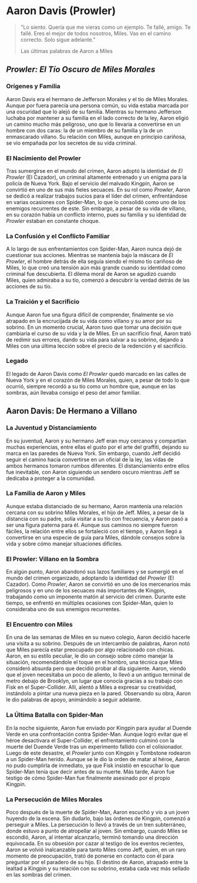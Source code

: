 # Aaron Davis (Prowler)


>"Lo siento. Quería que me vieras como un ejemplo. Te fallé, amigo. Te fallé. Eres el mejor de todos nosotros, Miles. Vas en el camino correcto. Solo sigue adelante."
>
> Las últimas palabras de Aaron a Miles


## *Prowler: El Tío Oscuro de Miles Morales*

### **Orígenes y Familia**  
Aaron Davis era el hermano de Jefferson Morales y el tío de Miles Morales. Aunque por fuera parecía una persona común, su vida estaba marcada por una oscuridad que lo alejó de su familia. Mientras su hermano Jefferson luchaba por mantener a su familia en el lado correcto de la ley, Aaron eligió un camino mucho más peligroso, uno que lo llevaría a convertirse en un hombre con dos caras: la de un miembro de su familia y la de un enmascarado villano. Su relación con Miles, aunque en principio cariñosa, se vio empañada por los secretos de su vida criminal.

### **El Nacimiento del Prowler**  
Tras sumergirse en el mundo del crimen, Aaron adoptó la identidad de *El Prowler* (El Cazador), un criminal altamente entrenado y un enigma para la policía de Nueva York. Bajo el servicio del malvado Kingpin, Aaron se convirtió en uno de sus más fieles secuaces. En su rol como *Prowler*, Aaron se dedicó a realizar trabajos sucios para el líder del crimen, enfrentándose en varias ocasiones con Spider-Man, lo que lo consolidó como uno de los enemigos recurrentes de este. Sin embargo, a pesar de su vida de villano, en su corazón había un conflicto interno, pues su familia y su identidad de *Prowler* estaban en constante choque.

### **La Confusión y el Conflicto Familiar**  
A lo largo de sus enfrentamientos con Spider-Man, Aaron nunca dejó de cuestionar sus acciones. Mientras se mantenía bajo la máscara de *El Prowler*, el hombre detrás de ella seguía siendo el mismo tío cariñoso de Miles, lo que creó una tensión aún más grande cuando su identidad como criminal fue descubierta. El dilema moral de Aaron se agudizó cuando Miles, quien admiraba a su tío, comenzó a descubrir la verdad detrás de las acciones de su tío.

### **La Traición y el Sacrificio**  
Aunque Aaron fue una figura difícil de comprender, finalmente se vio atrapado en la encrucijada de su vida como villano y su amor por su sobrino. En un momento crucial, Aaron tuvo que tomar una decisión que cambiaría el curso de su vida y la de Miles. En un sacrificio final, Aaron trató de redimir sus errores, dando su vida para salvar a su sobrino, dejando a Miles con una última lección sobre el precio de la redención y el sacrificio.

### **Legado**  
El legado de Aaron Davis como *El Prowler* quedó marcado en las calles de Nueva York y en el corazón de Miles Morales, quien, a pesar de todo lo que ocurrió, siempre recordó a su tío como un hombre que, aunque en las sombras, aún llevaba consigo el peso del amor familiar.

## **Aaron Davis: De Hermano a Villano**  

### **La Juventud y Distanciamiento**  
En su juventud, Aaron y su hermano Jeff eran muy cercanos y compartían muchas experiencias, entre ellas el gusto por el arte del graffiti, dejando su marca en las paredes de Nueva York. Sin embargo, cuando Jeff decidió seguir el camino hacia convertirse en un oficial de la ley, las vidas de ambos hermanos tomaron rumbos diferentes. El distanciamiento entre ellos fue inevitable, con Aaron siguiendo un sendero oscuro mientras Jeff se dedicaba a proteger a la comunidad.

### **La Familia de Aaron y Miles**  
Aunque estaba distanciado de su hermano, Aaron mantenía una relación cercana con su sobrino Miles Morales, el hijo de Jeff. Miles, a pesar de la distancia con su padre, solía visitar a su tío con frecuencia, y Aaron pasó a ser una figura paterna para él. Aunque sus caminos no siempre fueron fáciles, la relación entre ellos se fortaleció con el tiempo, y Aaron llegó a convertirse en una especie de guía para Miles, dándole consejos sobre la vida y sobre cómo manejar situaciones difíciles.

### **El Prowler: Villano en la Sombra**  
En algún punto, Aaron abandonó sus lazos familiares y se sumergió en el mundo del crimen organizado, adoptando la identidad del *Prowler* (El Cazador). Como *Prowler*, Aaron se convirtió en uno de los mercenarios más peligrosos y en uno de los secuaces más importantes de Kingpin, trabajando como un imponente matón al servicio del crimen. Durante este tiempo, se enfrentó en múltiples ocasiones con Spider-Man, quien lo consideraba uno de sus enemigos recurrentes.

### **El Encuentro con Miles**  
En una de las semanas de Miles en su nuevo colegio, Aaron decidió hacerle una visita a su sobrino. Después de un intercambio de palabras, Aaron notó que Miles parecía estar preocupado por algo relacionado con chicas. Aaron, en su estilo peculiar, le dio un consejo sobre cómo manejar la situación, recomendándole el toque en el hombro, una técnica que Miles consideró absurda pero que decidió probar al día siguiente. Aaron, viendo que el joven necesitaba un poco de aliento, lo llevó a un antiguo terminal de metro debajo de Brooklyn, un lugar que conocía gracias a su trabajo con Fisk en el Super-Collider. Allí, alentó a Miles a expresar su creatividad, instándolo a pintar una nueva pieza en la pared. Observando su obra, Aaron le dio palabras de apoyo, animándolo a seguir adelante.

### **La Última Batalla con Spider-Man**  
En la noche siguiente, Aaron fue enviado por Kingpin para ayudar al Duende Verde en una confrontación contra Spider-Man. Aunque logró evitar que el héroe desactivara el Super-Collider, el enfrentamiento culminó con la muerte del Duende Verde tras un experimento fallido con el colisionador. Luego de este desastre, el *Prowler* junto con Kingpin y Tombstone rodearon a un Spider-Man herido. Aunque se le dio la orden de matar al héroe, Aaron no pudo cumplirla de inmediato, ya que Fisk insistió en escuchar lo que Spider-Man tenía que decir antes de su muerte. Más tarde, Aaron fue testigo de cómo Spider-Man fue finalmente asesinado por el propio Kingpin.

### **La Persecución de Miles Morales**  
Poco después de la muerte de Spider-Man, Aaron escuchó y vio a un joven huyendo de la escena. Sin dudarlo, bajo las órdenes de Kingpin, comenzó a perseguir a Miles. La persecución lo llevó a través de un tren subterráneo, donde estuvo a punto de atropellar al joven. Sin embargo, cuando Miles se escondió, Aaron, al intentar alcanzarlo, terminó tomando una dirección equivocada. En su obsesión por cazar al testigo de los eventos recientes, Aaron se volvió inalcanzable para tanto Miles como Jeff, quien, en un raro momento de preocupación, trató de ponerse en contacto con él para preguntar por el paradero de su hijo. El destino de Aaron, atrapado entre la lealtad a Kingpin y su relación con su sobrino, estaba cada vez más sellado en las sombras del crimen.